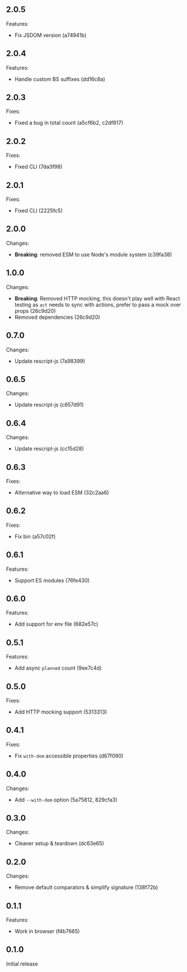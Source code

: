 ## 2.0.5

Features:

- Fix JSDOM version (a74941b)

## 2.0.4

Features:

- Handle custom BS suffixes (dd16c8a)

## 2.0.3

Fixes:

- Fixed a bug in total count (a5cf6b2, c2df817)

## 2.0.2

Fixes:

- Fixed CLI (7da3f98)

## 2.0.1

Fixes:

- Fixed CLI (2225fc5)

## 2.0.0

Changes:

- **Breaking**: removed ESM to use Node's module system (c39fa38)

## 1.0.0

Changes:

- **Breaking**: Removed HTTP mocking, this doesn't play well with React testing as `act` needs to sync with actions, prefer to pass a mock over props (26c9d20)
- Removed dependencies (26c9d20)

## 0.7.0

Changes:

- Update rescript-js (7a98399)

## 0.6.5

Changes:

- Update rescript-js (c657d91)

## 0.6.4

Changes:

- Update rescript-js (cc15d28)

## 0.6.3

Fixes:

- Alternative way to load ESM (32c2aa6)

## 0.6.2

Fixes:

- Fix bin (a57c02f)

## 0.6.1

Features:

- Support ES modules (76fe430)

## 0.6.0

Features:

- Add support for env file (682e57c)

## 0.5.1

Features:

- Add async `planned` count (9ee7c4d)

## 0.5.0

Fixes:

- Add HTTP mocking support (5313313)

## 0.4.1

Fixes:

- Fix `with-dom` accessible properties (d67f090)

## 0.4.0

Changes:

- Add `--with-dom` option (5a75812, 829cfa3)

## 0.3.0

Changes:

- Cleaner setup & teardown (dc63e65)

## 0.2.0

Changes:

- Remove default comparators & simplify signature (138f72b)

## 0.1.1

Features:

- Work in browser (f4b7665)

## 0.1.0

Initial release
